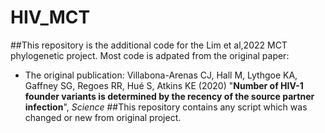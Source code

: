# HIV_MCT
##This repository is the additional code for the Lim et al,2022 MCT phylogenetic project.
Most code is adpated from the original paper:
- The original publication: Villabona-Arenas CJ, Hall M, Lythgoe KA, Gaffney SG, Regoes RR, Hué S, Atkins KE (2020) "**Number of HIV-1 founder variants is determined by the recency of the source partner infection**", *Science*
##This repository contains any script which was changed or new from original project.
